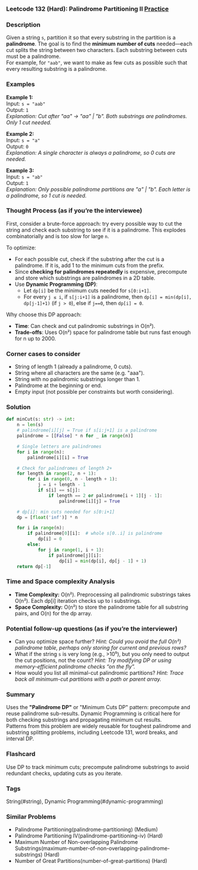 ### Leetcode 132 (Hard): Palindrome Partitioning II [Practice](https://leetcode.com/problems/palindrome-partitioning-ii)

### Description  
Given a string `s`, partition it so that every substring in the partition is a **palindrome**. The goal is to find the **minimum number of cuts** needed—each cut splits the string between two characters. Each substring between cuts must be a palindrome.  
For example, for `"aab"`, we want to make as few cuts as possible such that every resulting substring is a palindrome.  

### Examples  

**Example 1:**  
Input: `s = "aab"`  
Output: `1`  
*Explanation: Cut after "aa" → "aa" | "b". Both substrings are palindromes. Only 1 cut needed.*

**Example 2:**  
Input: `s = "a"`  
Output: `0`  
*Explanation: A single character is always a palindrome, so 0 cuts are needed.*

**Example 3:**  
Input: `s = "ab"`  
Output: `1`  
*Explanation: Only possible palindrome partitions are "a" | "b". Each letter is a palindrome, so 1 cut is needed.*

### Thought Process (as if you’re the interviewee)  
First, consider a brute-force approach: try every possible way to cut the string and check each substring to see if it is a palindrome. This explodes combinatorially and is too slow for large `n`.

To optimize:
- For each possible cut, check if the substring after the cut is a palindrome. If it is, add 1 to the minimum cuts from the prefix.
- Since **checking for palindromes repeatedly** is expensive, precompute and store which substrings are palindromes in a 2D table.
- Use **Dynamic Programming (DP)**:
  - Let `dp[i]` be the minimum cuts needed for `s[0:i+1]`.
  - For every `j ≤ i`, if `s[j:i+1]` is a palindrome, then `dp[i] = min(dp[i], dp[j-1]+1)` (if `j > 0`), else if `j==0`, then `dp[i] = 0`.

Why choose this DP approach:
- **Time**: Can check and cut palindromic substrings in O(n²).
- **Trade-offs**: Uses O(n²) space for palindrome table but runs fast enough for n up to 2000.

### Corner cases to consider  
- String of length 1 (already a palindrome, 0 cuts).
- String where all characters are the same (e.g. "aaa").
- String with no palindromic substrings longer than 1.
- Palindrome at the beginning or end.
- Empty input (not possible per constraints but worth considering).

### Solution

```python
def minCut(s: str) -> int:
    n = len(s)
    # palindrome[i][j] = True if s[i:j+1] is a palindrome
    palindrome = [[False] * n for _ in range(n)]

    # Single letters are palindromes
    for i in range(n):
        palindrome[i][i] = True

    # Check for palindromes of length 2+
    for length in range(2, n + 1):
        for i in range(0, n - length + 1):
            j = i + length - 1
            if s[i] == s[j]:
                if length == 2 or palindrome[i + 1][j - 1]:
                    palindrome[i][j] = True

    # dp[i]: min cuts needed for s[0:i+1]
    dp = [float('inf')] * n

    for i in range(n):
        if palindrome[0][i]:  # whole s[0..i] is palindrome
            dp[i] = 0
        else:
            for j in range(1, i + 1):
                if palindrome[j][i]:
                    dp[i] = min(dp[i], dp[j - 1] + 1)
    return dp[-1]
```

### Time and Space complexity Analysis  

- **Time Complexity:** O(n²). Preprocessing all palindromic substrings takes O(n²). Each dp[i] iteration checks up to i substrings.
- **Space Complexity:** O(n²) to store the palindrome table for all substring pairs, and O(n) for the dp array.

### Potential follow-up questions (as if you’re the interviewer)  

- Can you optimize space further?
  *Hint: Could you avoid the full O(n²) palindrome table, perhaps only storing for current and previous rows?*
- What if the string `s` is very long (e.g., >10⁵), but you only need to output the cut positions, not the count?
  *Hint: Try modifying DP or using memory-efficient palindrome checks “on the fly”.*
- How would you list all minimal-cut palindromic partitions?
  *Hint: Trace back all minimum-cut partitions with a path or parent array.*

### Summary
Uses the **"Palindrome DP"** or "Minimum Cuts DP" pattern: precompute and reuse palindrome sub-results. Dynamic Programming is critical here for both checking substrings and propagating minimum cut results.  
Patterns from this problem are widely reusable for toughest palindrome and substring splitting problems, including Leetcode 131, word breaks, and interval DP.


### Flashcard
Use DP to track minimum cuts; precompute palindrome substrings to avoid redundant checks, updating cuts as you iterate.

### Tags
String(#string), Dynamic Programming(#dynamic-programming)

### Similar Problems
- Palindrome Partitioning(palindrome-partitioning) (Medium)
- Palindrome Partitioning IV(palindrome-partitioning-iv) (Hard)
- Maximum Number of Non-overlapping Palindrome Substrings(maximum-number-of-non-overlapping-palindrome-substrings) (Hard)
- Number of Great Partitions(number-of-great-partitions) (Hard)